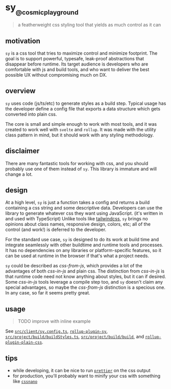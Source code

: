 # sy<sub><sub>@cosmicplayground</sub></sub>

> a featherweight css styling tool that yields as much control as it can

## motivation

`sy` is a css tool that tries to maximize control and minimize footprint.
The goal is to support powerful, typesafe, leak-proof abstractions
that disappear before runtime.
Its target audience is developers who are comfortable with js and build tools,
and who want to deliver the best possible UX without compromising much on DX.

## overview

`sy` uses code (js/ts/etc) to generate styles as a build step.
Typical usage has the developer define a config file
that exports a data structure which gets converted into plain css.

The core is small and simple enough to work with most tools,
and it was created to work well with `svelte` and `rollup`.
It was made with the utility class pattern in mind,
but it should work with any styling methodology.

## disclaimer

There are many fantastic tools for working with css,
and you should probably use one of them instead of `sy`.
This library is immature and will change a lot.

## design

At a high level, `sy` is just a function takes a config and returns a build
containing a css string and some descriptive data.
Developers can use the library to generate whatever css they want
using JavaScript. (it's written in and used with TypeScript)
Unlike tools like [tailwindcss](https://github.com/tailwindcss/tailwindcss),
`sy` brings no opinions about class names, responsive design, colors, etc;
all of the control (and work!) is deferred to the developer.

For the standard use case, `sy` is designed to do its work at build time
and integrate seamlessly with other buildtime and runtime tools and processes.
It has no dependencies on any libraries or platform-specific features,
so it can be used at runtime in the browser if that's what a project needs.

`sy` could be described as _css-from-js_,
which provides a lot of the advantages of both _css-in-js_ and plain css.
The distinction from _css-in-js_ is that runtime code need not know anything
about styles, but it can if desired.
Some _css-in-js_ tools leverage a compile step too,
and `sy` doesn't claim any special advantages,
so maybe the _css-from-js_ distinction is a specious one.
In any case, so far it seems pretty great.

## usage

> TODO improve with inline example

See [`src/client/sy.config.ts`](../client/sy.config.ts),
[`rollup-plugin-sy`](../project/build/rollup-plugin-sy.ts),
[`src/project/build/buildStyles.ts`](../project/build/buildStyles.ts),
[`src/project/build/build`](../project/build/build.ts),
and [`rollup-plugin-plain-css`](../project/build/rollup-plugin-plain-css.ts).

## tips

- while developing, it can be nice to run
  [`prettier`](https://github.com/prettier/prettier) on the css output
- for production, you'll probably want to minify your css with something like
  [`cssnano`](https://github.com/cssnano/cssnano)

